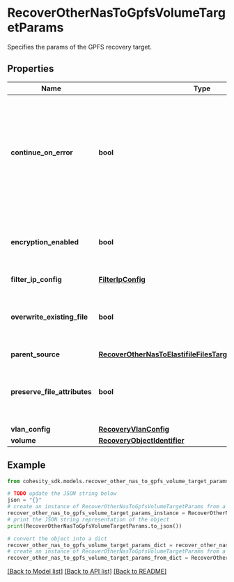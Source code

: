 # RecoverOtherNasToGpfsVolumeTargetParams

Specifies the params of the GPFS recovery target.

## Properties

Name | Type | Description | Notes
------------ | ------------- | ------------- | -------------
**continue_on_error** | **bool** | Specifies whether to continue recovering other volumes if one of the volumes fails to recover. Default value is false. | [optional] 
**encryption_enabled** | **bool** | Specifies whether encryption should be enabled during recovery. | [optional] 
**filter_ip_config** | [**FilterIpConfig**](FilterIpConfig.md) |  | [optional] 
**overwrite_existing_file** | **bool** | Specifies whether to overwrite existing file/folder during recovery. | [optional] 
**parent_source** | [**RecoverOtherNasToElastifileFilesTargetParamsParentSource**](RecoverOtherNasToElastifileFilesTargetParamsParentSource.md) |  | [optional] 
**preserve_file_attributes** | **bool** | Specifies whether to preserve file/folder attributes during recovery. | [optional] 
**vlan_config** | [**RecoveryVlanConfig**](RecoveryVlanConfig.md) |  | [optional] 
**volume** | [**RecoveryObjectIdentifier**](RecoveryObjectIdentifier.md) |  | 

## Example

```python
from cohesity_sdk.models.recover_other_nas_to_gpfs_volume_target_params import RecoverOtherNasToGpfsVolumeTargetParams

# TODO update the JSON string below
json = "{}"
# create an instance of RecoverOtherNasToGpfsVolumeTargetParams from a JSON string
recover_other_nas_to_gpfs_volume_target_params_instance = RecoverOtherNasToGpfsVolumeTargetParams.from_json(json)
# print the JSON string representation of the object
print(RecoverOtherNasToGpfsVolumeTargetParams.to_json())

# convert the object into a dict
recover_other_nas_to_gpfs_volume_target_params_dict = recover_other_nas_to_gpfs_volume_target_params_instance.to_dict()
# create an instance of RecoverOtherNasToGpfsVolumeTargetParams from a dict
recover_other_nas_to_gpfs_volume_target_params_from_dict = RecoverOtherNasToGpfsVolumeTargetParams.from_dict(recover_other_nas_to_gpfs_volume_target_params_dict)
```
[[Back to Model list]](../README.md#documentation-for-models) [[Back to API list]](../README.md#documentation-for-api-endpoints) [[Back to README]](../README.md)


